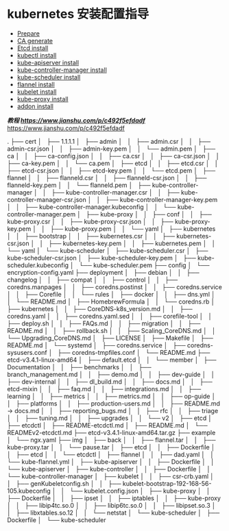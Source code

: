 # kubernetes 安装配置指导

+ [Prepare](./setup/prepare.md)
+ [CA generate](./setup/CA.md)
+ [Etcd install](./setup/etcd.md)
+ [kubectl install](./setup/kubectl.md)
+ [kube-apiserver install](./setup/kube-apiserver.md)
+ [kube-controller-manager install](./setup/kube-controller.md)
+ [kube-scheduler install](./setup/kube-scheduler.md)
+ [flannel install](./setup/flannel.md)
+ [kubelet install](./setup/kubelet.md)
+ [kube-proxy install](./setup/kube-proxy.md)
+ [addon install](./setup/addon.md)


***教程 https://www.jianshu.com/p/c492f5efdadf***
https://www.jianshu.com/p/c492f5efdadf


.
├── cert
│   ├── 1.1.1.1
│   ├── admin
│   │   ├── admin.csr
│   │   ├── admin-csr.json
│   │   ├── admin-key.pem
│   │   └── admin.pem
│   ├── ca
│   │   ├── ca-config.json
│   │   ├── ca.csr
│   │   ├── ca-csr.json
│   │   ├── ca-key.pem
│   │   └── ca.pem
│   ├── etcd
│   │   ├── etcd.csr
│   │   ├── etcd-csr.json
│   │   ├── etcd-key.pem
│   │   └── etcd.pem
│   ├── flannel
│   │   ├── flanneld.csr
│   │   ├── flanneld-csr.json
│   │   ├── flanneld-key.pem
│   │   └── flanneld.pem
│   ├── kube-controller-manager
│   │   ├── kube-controller-manager.csr
│   │   ├── kube-controller-manager-csr.json
│   │   ├── kube-controller-manager-key.pem
│   │   ├── kube-controller-manager.kubeconfig
│   │   └── kube-controller-manager.pem
│   ├── kube-proxy
│   │   ├── conf
│   │   ├── kube-proxy.csr
│   │   ├── kube-proxy-csr.json
│   │   ├── kube-proxy-key.pem
│   │   ├── kube-proxy.pem
│   │   └── yaml
│   ├── kubernetes
│   │   ├── bootstrap
│   │   ├── kubernetes.csr
│   │   ├── kubernetes-csr.json
│   │   ├── kubernetes-key.pem
│   │   ├── kubernetes.pem
│   │   └── yaml
│   └── kube-scheduler
│       ├── kube-scheduler.csr
│       ├── kube-scheduler-csr.json
│       ├── kube-scheduler-key.pem
│       ├── kube-scheduler.kubeconfig
│       └── kube-scheduler.pem
├── config
│   └── encryption-config.yaml
├── deployment
│   ├── debian
│   │   ├── changelog
│   │   ├── compat
│   │   ├── control
│   │   ├── coredns.manpages
│   │   ├── coredns.postinst
│   │   ├── coredns.service
│   │   ├── Corefile
│   │   └── rules
│   ├── docker
│   │   ├── dns.yml
│   │   └── README.md
│   ├── HomebrewFormula
│   │   └── coredns.rb
│   ├── kubernetes
│   │   ├── CoreDNS-k8s_version.md
│   │   ├── coredns.yaml
│   │   ├── coredns.yaml.sed
│   │   ├── corefile-tool
│   │   ├── deploy.sh
│   │   ├── FAQs.md
│   │   ├── migration
│   │   ├── README.md
│   │   ├── rollback.sh
│   │   ├── Scaling_CoreDNS.md
│   │   └── Upgrading_CoreDNS.md
│   ├── LICENSE
│   ├── Makefile
│   ├── README.md
│   └── systemd
│       ├── coredns.service
│       ├── coredns-sysusers.conf
│       ├── coredns-tmpfiles.conf
│       └── README.md
├── etcd-v3.4.1-linux-amd64
│   ├── default.etcd
│   │   └── member
│   ├── Documentation
│   │   ├── benchmarks
│   │   ├── branch_management.md
│   │   ├── demo.md
│   │   ├── dev-guide
│   │   ├── dev-internal
│   │   ├── dl_build.md
│   │   ├── docs.md
│   │   ├── etcd-mixin
│   │   ├── faq.md
│   │   ├── integrations.md
│   │   ├── learning
│   │   ├── metrics
│   │   ├── metrics.md
│   │   ├── op-guide
│   │   ├── platforms
│   │   ├── production-users.md
│   │   ├── README.md -> docs.md
│   │   ├── reporting_bugs.md
│   │   ├── rfc
│   │   ├── triage
│   │   ├── tuning.md
│   │   ├── upgrades
│   │   └── v2
│   ├── etcd
│   ├── etcdctl
│   ├── README-etcdctl.md
│   ├── README.md
│   └── READMEv2-etcdctl.md
├── etcd-v3.4.1-linux-amd64.tar.gz
├── example
│   └── ngx.yaml
├── img
│   ├── back
│   │   ├── flannel.tar
│   │   ├── kube-proxy.tar
│   │   └── pause.tar
│   ├── etcd
│   │   ├── Dockerfile
│   │   ├── etcd
│   │   └── etcdctl
│   ├── flannel
│   │   ├── dad.yaml
│   │   └── kube-flannel.yml
│   ├── kube-apiserver
│   │   ├── Dockerfile
│   │   └── kube-apiserver
│   ├── kube-controller
│   │   ├── Dockerfile
│   │   └── kube-controller-manager
│   ├── kubelet
│   │   ├── csr-crb.yaml
│   │   ├── genKubeletconfig.sh
│   │   ├── kubelet-bootstrap-192-168-56-105.kubeconfig
│   │   └── kubelet.config.json
│   ├── kube-proxy
│   │   ├── Dockerfile
│   │   ├── ipset
│   │   ├── iptables
│   │   ├── kube-proxy
│   │   ├── libip4tc.so.0
│   │   ├── libip6tc.so.0
│   │   ├── libipset.so.3
│   │   ├── libxtables.so.12
│   │   └── netstat
│   └── kube-scheduler
│       ├── Dockerfile
│       └── kube-scheduler
